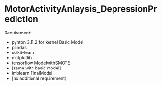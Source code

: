 # MotorActivityAnlaysis_DepressionPrediction

Requirement:
- pyhton 3.11.2 for kernel
Basic Model
- pandas
- scikit-learn
- matplotlib
- tensorflow
ModelwithSMOTE
- [same with basic model]
- imblearn
FinalModel
- [no additional requirement]

